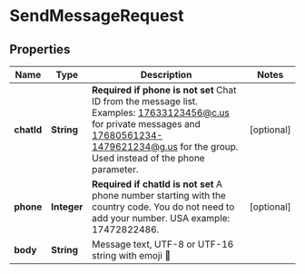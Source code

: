 

# SendMessageRequest

## Properties

Name | Type | Description | Notes
------------ | ------------- | ------------- | -------------
**chatId** | **String** | **Required if phone is not set**  Chat ID from the message list. Examples: 17633123456@c.us for private messages and 17680561234-1479621234@g.us for the group. Used instead of the phone parameter. |  [optional]
**phone** | **Integer** | **Required if chatId is not set**  A phone number starting with the country code. You do not need to add your number.   USA example: 17472822486. |  [optional]
**body** | **String** | Message text, UTF-8 or UTF-16 string with emoji 🍏 | 



